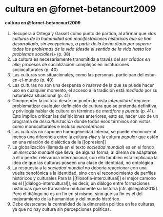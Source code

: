 # cultura en @fornet-betancourt2009
#### cultura en @fornet-betancourt2009
1. Recupera a Ortega y Gasset como punto de partida, al afirmar que *«las culturas de la humanidad son manifestaciones históricas que se han desarrollado, sin excepciones, a partir de la lucha diaria por superar todos los problemas de la vida (desde el sentido de la vida hasta los problemas sociales)»* (p. 38)
2. La cultura es necesariamente transmitida a través del *ser criados en ella*; procesos de socialización complejos en instituciones socioculturales (p. 40)
3. Las culturas son situacionales, como las personas, participan del estar-en-el-mundo (p. 40)
4. Las culturas no son una despensa o *reserva* de la que se puede hacer uso en cualquier momento, el acceso a la tradición está *mediado* por su naturaleza situacional (p. 41)
5. Comprender la cultura desde un punto de vista *intercultural* requiere problematizar cualquier definición de cultura que se pretenda definitiva, y privilegia hablar de cultura en términos de *metáfora* y *puente* (p. 41). Esto implica criticar las definiciones anteriores, esto es, hacer uso de un programa de *desculturización* donde todos esos términos son vistos como monoculturales e incluso *eurocéntricos*
6. Las culturas no suponen homogeneidad interna, se puede reconocer al menos una diferencia entre la cultura *elite* y la cultura *popular* que están en una relación de dialéctica de la [[opresion]]
7. La globalización (llamada en el texto *sociedad mundial*) es en el fondo un *mercado mundial* que lleva, de alguna forma, al dilema de adaptarse a él o perder relevancia internacional, con ello también está implicada la idea de que las culturas poseen una clase de identidad, no ontológica
8. La respuesta a la *sociedad mundial* no debería reaccionar con una vuelta xenofónica a la identidad, sino con el reconocimiento de perfiles históricos y culturales Para la [[filosofia-intercultural]] el mejor camono es el [[dialogo-intercultural]], es decir, un diálogo entre formaciones históricas que se transmiten mutuamente su historia [cfr. @segato2015]. Pero el diálogo no es un fin en sí mismo, sino que su fin es el del mejoramiento de la humanidad y del mundo histórico.
10. Debe destacarse la centralidad de la dimensión política en las culturas, ya que no hay cultura sin percepciones políticas. 